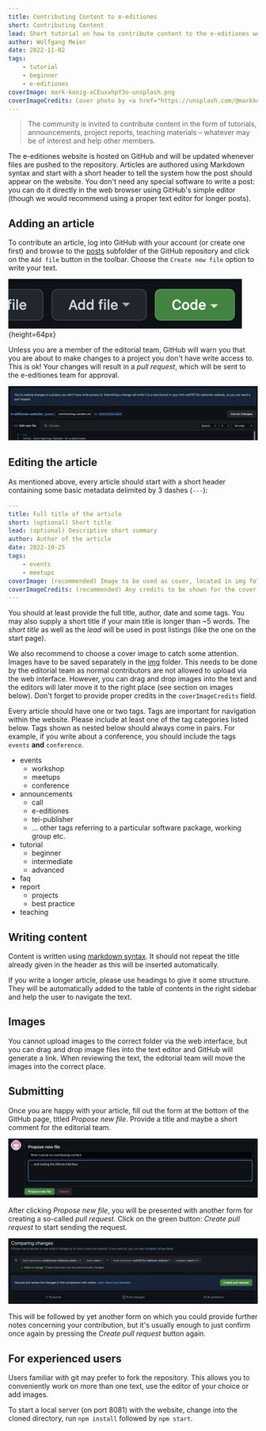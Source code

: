 ```yaml
---
title: Contributing Content to e-editiones
short: Contributing Content
lead: Short tutorial on how to contribute content to the e-editiones website
author: Wolfgang Meier
date: 2022-11-02
tags:
    - tutorial
    - beginner
    - e-editiones
coverImage: mark-konig-xCEuxxhpY3o-unsplash.png
coverImageCredits: Cover photo by <a href="https://unsplash.com/@markkoenig?utm_source=unsplash&utm_medium=referral&utm_content=creditCopyText">Mark König</a> on <a href="https://unsplash.com/s/photos/contribution?utm_source=unsplash&utm_medium=referral&utm_content=creditCopyText">Unsplash</a>
---
```


> The community is invited to contribute content in the form of tutorials, announcements, project reports, teaching materials – whatever may be of interest and help other members.

The e-editiones website is hosted on GitHub and will be updated whenever files are pushed to the repository. Articles are authored using Markdown syntax and start with a short header to tell the system how the post should appear on the website. You don't need any special software to write a post: you can do it directly in the web browser using GitHub's simple editor (though we would recommend using a proper text editor for longer posts).

## Adding an article

To contribute an article, log into GitHub with your account (or create one first) and browse to the [posts](https://github.com/eeditiones/e-editiones-website/tree/main/posts) subfolder of the GitHub repository and click on the `Add file` button in the toolbar. Choose the `Create new file` option to write your text.

![Add file button](/img/contributing-content1.png){height=64px}

Unless you are a member of the editorial team, GitHub will warn you that you are about to make changes to a project you don't have write access to. This is ok! Your changes will result in a *pull request*, which will be sent to the e-editiones team for approval.

![GitHub editor view](/img/contributing-content2.png)

## Editing the article

As mentioned above, every article should start with a short header containing some basic metadata delimited by 3 dashes (`---`):

```yaml
---
title: Full title of the article
short: (optional) Short title
lead: (optional) Descriptive short summary
author: Author of the article
date: 2022-10-25
tags:
    - events
    - meetups
coverImage: (recommended) Image to be used as cover, located in img folder
coverImageCredits: (recommended) Any credits to be shown for the cover image
---
```

You should at least provide the full title, author, date and some tags. You may also supply a short title if your main title is longer than ~5 words. The *short title* as well as the *lead* will be used in post listings (like the one on the start page). 

We also recommend to choose a cover image to catch some attention. Images have to be saved separately in the [img](https://github.com/eeditiones/e-editiones-website/tree/main/img) folder. This needs to be done by the editorial team as normal contributors are not allowed to upload via the web interface. However, you can drag and drop images into the text and the editors will later move it to the right place (see section on images below). Don't forget to provide proper credits in the `coverImageCredits` field.

Every article should have one or two tags. Tags are important for navigation within the website. Please include at least one of the tag categories listed below. Tags shown as nested below should always come in pairs. For example, if you write about a conference, you should include the tags `events` **and** `conference`.

* events
  * workshop
  * meetups
  * conference
* announcements
  * call
  * e-editiones
  * tei-publisher
  * ... other tags referring to a particular software package, working group etc.
* tutorial
  * beginner
  * intermediate
  * advanced
* faq
* report
  * projects
  * best practice
* teaching

## Writing content

Content is written using [markdown syntax](https://commonmark.org/help/). It should not repeat the title already given in the header as this will be inserted automatically. 

If you write a longer article, please use headings to give it some structure. They will be automatically added to the table of contents in the right sidebar and help the user to navigate the text.

## Images

You cannot upload images to the correct folder via the web interface, but you can drag and drop image files into the text editor and GitHub will generate a link. When reviewing the text, the editorial team will move the images into the correct place.

## Submitting

Once you are happy with your article, fill out the form at the bottom of the GitHub page, titled *Propose new file*. Provide a title and maybe a short comment for the editorial team.

![Form to propose new file](/img/contributing-content3.png)

After clicking *Propose new file*, you will be presented with another form for creating a so-called *pull request*. Click on the green button: *Create pull request* to start sending the request.

![First screen for creating a pull request](/img/contributing-content4.png)

This will be followed by yet another form on which you could provide further notes concerning your contribution, but it's usually enough to just confirm once again by pressing the *Create pull request* button again.

## For experienced users

Users familiar with git may prefer to fork the repository. This allows you to conveniently work on more than one text, use the editor of your choice or add images.

To start a local server (on port 8081) with the website, change into the cloned directory, run `npm install` followed by `npm start`.